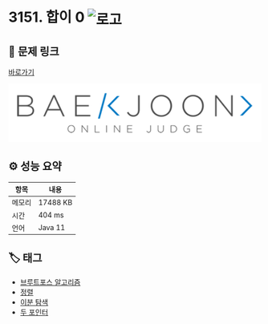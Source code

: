 # 3151. 합이 0 <img src="https://d2gd6pc034wcta.cloudfront.net/tier/12.svg" alt="로고" height="32" style="vertical-align: middle;" />

## 🔗 문제 링크

[바로가기](https://www.acmicpc.net/problem/3151)

![백준 로고](../../images/boj.png)

## ⚙️ 성능 요약

| 항목   | 내용     |
| ------ | -------- |
| 메모리 | 17488 KB |
| 시간   | 404 ms   |
| 언어   | Java 11  |

## 🏷️ 태그

- [브루트포스 알고리즘](https://www.acmicpc.net/problemset?sort=ac_desc&algo=125)
- [정렬](https://www.acmicpc.net/problemset?sort=ac_desc&algo=97)
- [이분 탐색](https://www.acmicpc.net/problemset?sort=ac_desc&algo=12)
- [두 포인터](https://www.acmicpc.net/problemset?sort=ac_desc&algo=80)
